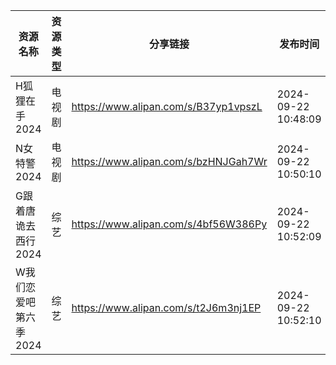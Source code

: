 | 资源名称          | 资源类型 | 分享链接                                 | 发布时间                |
| ------------- | ---- | ------------------------------------ | ------------------- |
| H狐狸在手2024     | 电视剧  | https://www.alipan.com/s/B37yp1vpszL | 2024-09-22 10:48:09 |
| N女特警2024      | 电视剧  | https://www.alipan.com/s/bzHNJGah7Wr | 2024-09-22 10:50:10 |
| G跟着唐诡去西行2024  | 综艺   | https://www.alipan.com/s/4bf56W386Py | 2024-09-22 10:52:09 |
| W我们恋爱吧第六季2024 | 综艺   | https://www.alipan.com/s/t2J6m3nj1EP | 2024-09-22 10:52:10 |
